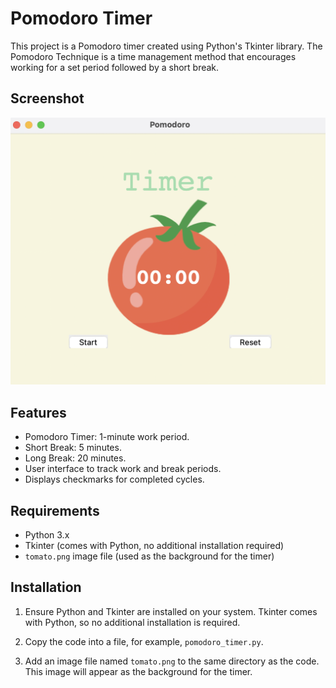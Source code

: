 # Pomodoro Timer

This project is a Pomodoro timer created using Python's Tkinter library. The Pomodoro Technique is a time management method that encourages working for a set period followed by a short break.

## Screenshot
![pomodoro%20ss.png](https://github.com/Talyaakuvvet/Pomodoro-Timer/blob/main/pomodoro%20ss.png)


## Features

- Pomodoro Timer: 1-minute work period.
- Short Break: 5 minutes.
- Long Break: 20 minutes.
- User interface to track work and break periods.
- Displays checkmarks for completed cycles.

## Requirements

- Python 3.x
- Tkinter (comes with Python, no additional installation required)
- `tomato.png` image file (used as the background for the timer)

## Installation

1. Ensure Python and Tkinter are installed on your system. Tkinter comes with Python, so no additional installation is required.

2. Copy the code into a file, for example, `pomodoro_timer.py`.

3. Add an image file named `tomato.png` to the same directory as the code. This image will appear as the background for the timer.

